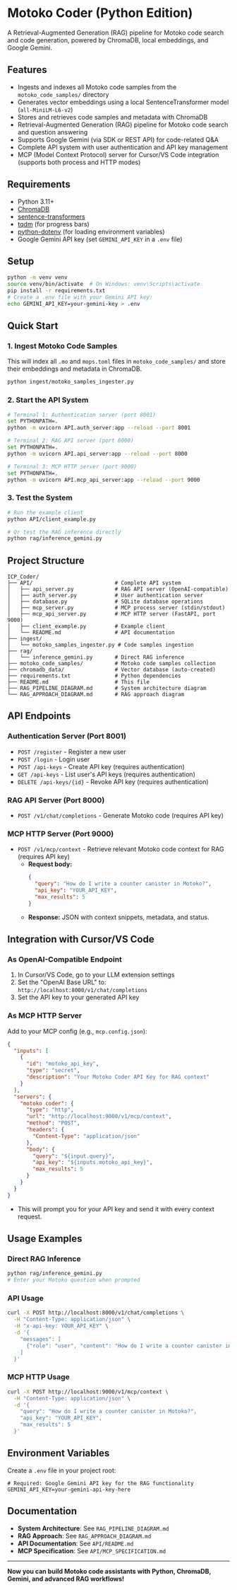 # Motoko Coder (Python Edition)

A Retrieval-Augmented Generation (RAG) pipeline for Motoko code search and code generation, powered by ChromaDB, local embeddings, and Google Gemini.

## Features
- Ingests and indexes all Motoko code samples from the `motoko_code_samples/` directory
- Generates vector embeddings using a local SentenceTransformer model (`all-MiniLM-L6-v2`)
- Stores and retrieves code samples and metadata with ChromaDB
- Retrieval-Augmented Generation (RAG) pipeline for Motoko code search and question answering
- Supports Google Gemini (via SDK or REST API) for code-related Q&A
- Complete API system with user authentication and API key management
- MCP (Model Context Protocol) server for Cursor/VS Code integration (supports both process and HTTP modes)

## Requirements
- Python 3.11+
- [ChromaDB](https://www.trychroma.com/)
- [sentence-transformers](https://www.sbert.net/)
- [tqdm](https://tqdm.github.io/) (for progress bars)
- [python-dotenv](https://pypi.org/project/python-dotenv/) (for loading environment variables)
- Google Gemini API key (set `GEMINI_API_KEY` in a `.env` file)

## Setup
```bash
python -m venv venv
source venv/bin/activate  # On Windows: venv\Scripts\activate
pip install -r requirements.txt
# Create a .env file with your Gemini API key:
echo GEMINI_API_KEY=your-gemini-key > .env
```

## Quick Start

### 1. Ingest Motoko Code Samples
This will index all `.mo` and `mops.toml` files in `motoko_code_samples/` and store their embeddings and metadata in ChromaDB.
```bash
python ingest/motoko_samples_ingester.py
```

### 2. Start the API System
```bash
# Terminal 1: Authentication server (port 8001)
set PYTHONPATH=.
python -m uvicorn API.auth_server:app --reload --port 8001

# Terminal 2: RAG API server (port 8000)
set PYTHONPATH=.
python -m uvicorn API.api_server:app --reload --port 8000

# Terminal 3: MCP HTTP server (port 9000)
set PYTHONPATH=.
python -m uvicorn API.mcp_api_server:app --reload --port 9000
```

### 3. Test the System
```bash
# Run the example client
python API/client_example.py

# Or test the RAG inference directly
python rag/inference_gemini.py
```

## Project Structure
```
ICP_Coder/
├── API/                          # Complete API system
│   ├── api_server.py             # RAG API server (OpenAI-compatible)
│   ├── auth_server.py            # User authentication server
│   ├── database.py               # SQLite database operations
│   ├── mcp_server.py             # MCP process server (stdin/stdout)
│   ├── mcp_api_server.py         # MCP HTTP server (FastAPI, port 9000)
│   ├── client_example.py         # Example client
│   └── README.md                 # API documentation
├── ingest/
│   └── motoko_samples_ingester.py # Code samples ingestion
├── rag/
│   └── inference_gemini.py       # Direct RAG inference
├── motoko_code_samples/          # Motoko code samples collection
├── chromadb_data/                # Vector database (auto-created)
├── requirements.txt              # Python dependencies
├── README.md                     # This file
├── RAG_PIPELINE_DIAGRAM.md       # System architecture diagram
└── RAG_APPROACH_DIAGRAM.md       # RAG approach diagram
```

## API Endpoints

### Authentication Server (Port 8001)
- `POST /register` - Register a new user
- `POST /login` - Login user
- `POST /api-keys` - Create API key (requires authentication)
- `GET /api-keys` - List user's API keys (requires authentication)
- `DELETE /api-keys/{id}` - Revoke API key (requires authentication)

### RAG API Server (Port 8000)
- `POST /v1/chat/completions` - Generate Motoko code (requires API key)

### MCP HTTP Server (Port 9000)
- `POST /v1/mcp/context` - Retrieve relevant Motoko code context for RAG (requires API key)
  - **Request body:**
    ```json
    {
      "query": "How do I write a counter canister in Motoko?",
      "api_key": "YOUR_API_KEY",
      "max_results": 5
    }
    ```
  - **Response:** JSON with context snippets, metadata, and status.

## Integration with Cursor/VS Code

### As OpenAI-Compatible Endpoint
1. In Cursor/VS Code, go to your LLM extension settings
2. Set the "OpenAI Base URL" to: `http://localhost:8000/v1/chat/completions`
3. Set the API key to your generated API key

### As MCP HTTP Server
Add to your MCP config (e.g., `mcp.config.json`):
```json
{
  "inputs": [
    {
      "id": "motoko_api_key",
      "type": "secret",
      "description": "Your Motoko Coder API Key for RAG context"
    }
  ],
  "servers": {
    "motoko coder": {
      "type": "http",
      "url": "http://localhost:9000/v1/mcp/context",
      "method": "POST",
      "headers": {
        "Content-Type": "application/json"
      },
      "body": {
        "query": "${input.query}",
        "api_key": "${inputs.motoko_api_key}",
        "max_results": 5
      }
    }
  }
}
```
- This will prompt you for your API key and send it with every context request.

## Usage Examples

### Direct RAG Inference
```bash
python rag/inference_gemini.py
# Enter your Motoko question when prompted
```

### API Usage
```bash
curl -X POST http://localhost:8000/v1/chat/completions \
  -H "Content-Type: application/json" \
  -H "x-api-key: YOUR_API_KEY" \
  -d '{
    "messages": [
      {"role": "user", "content": "How do I write a counter canister in Motoko?"}
    ]
  }'
```

### MCP HTTP Usage
```bash
curl -X POST http://localhost:9000/v1/mcp/context \
  -H "Content-Type: application/json" \
  -d '{
    "query": "How do I write a counter canister in Motoko?",
    "api_key": "YOUR_API_KEY",
    "max_results": 5
  }'
```

## Environment Variables

Create a `.env` file in your project root:
```env
# Required: Google Gemini API key for the RAG functionality
GEMINI_API_KEY=your-gemini-api-key-here
```

## Documentation

- **System Architecture**: See `RAG_PIPELINE_DIAGRAM.md`
- **RAG Approach**: See `RAG_APPROACH_DIAGRAM.md`
- **API Documentation**: See `API/README.md`
- **MCP Specification**: See `API/MCP_SPECIFICATION.md`

---

**Now you can build Motoko code assistants with Python, ChromaDB, Gemini, and advanced RAG workflows!**

